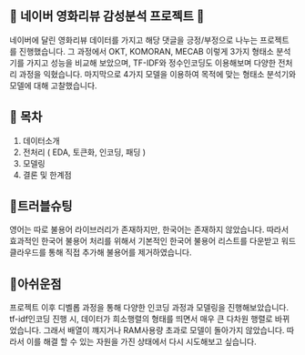 🎥 네이버 영화리뷰 감성분석 프로젝트 🎥
---
네이버에 달린 영화리뷰 데이터를 가지고 해당 댓글을 긍정/부정으로 나누는 프로젝트를 진행했습니다. 
그 과정에서 OKT, KOMORAN, MECAB 이렇게 3가지 형태소 분석기를 가지고 성능을 비교해 보았으며, TF-IDF와 정수인코딩도 이용해보며 다양한 전처리 과정을 익혔습니다. 마지막으로 4가지 모델을 이용하여 목적에 맞는 형태소 분석기와 모델에 대해 고찰했습니다.


## 🚌 목차 
1. 데이터소개
2. 전처리 ( EDA, 토큰화, 인코딩, 패딩 )
3. 모델링
4. 결론 및 한계점

## 🌟트러블슈팅
영어는 따로 불용어 라이브러리가 존재하지만, 한국어는 존재하지 않았습니다.
따라서 효과적인 한국어 불용어 처리를 위해서 기본적인 한국어 불용어 리스트를 다운받고 워드클라우드를 통해 직접 추가해 불용어를 제거하였습니다. 

## 🐽아쉬운점
프로젝트 이후 디벨롭 과정을 통해 다양한 인코딩 과정과 모델링을 진행해보았습니다. 
tf-idf인코딩 진행 시, 데이터가 희소행렬의 형태를 띄면서 매우 큰 다차원 행렬로 바뀌었습니다.
그래서 배열이 꺠지거나 RAM사용량 초과로 모델이 돌아가지 않았습니다. 
따라서 이를 해결 할 수 있는 자원을 가진 상태에서 다시 시도해보고 싶습니다. 
